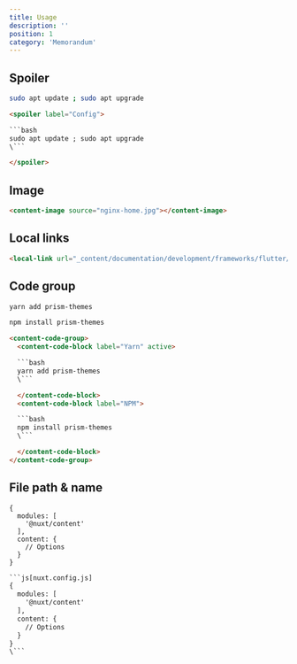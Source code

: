 ```yaml
---
title: Usage
description: ''
position: 1
category: 'Memorandum'
---
```


## Spoiler

<spoiler label="Config">

```bash
sudo apt update ; sudo apt upgrade
```

</spoiler>

```html
<spoiler label="Config">

```bash
sudo apt update ; sudo apt upgrade
\```

</spoiler>
```

## Image

<content-image source="nginx-home.jpg"></content-image>

```html
<content-image source="nginx-home.jpg"></content-image>
```

## Local links

```html
<local-link url="_content/documentation/development/frameworks/flutter/setup-flutter" text="_content/documentation/.../flutter/setup-flutter"></local-link>
```

<local-link url="_content/documentation/development/frameworks/flutter/setup-flutter" text="_content/documentation/.../flutter/setup-flutter"></local-link>

## Code group

<content-code-group>
  <content-code-block label="Yarn" active>

  ```bash
  yarn add prism-themes
  ```

  </content-code-block>
  <content-code-block label="NPM">

  ```bash
  npm install prism-themes
  ```

  </content-code-block>
</content-code-group>

```html
<content-code-group>
  <content-code-block label="Yarn" active>

  ```bash
  yarn add prism-themes
  \```

  </content-code-block>
  <content-code-block label="NPM">

  ```bash
  npm install prism-themes
  \```

  </content-code-block>
</content-code-group>
```

## File path & name

```js[nuxt.config.js]
{
  modules: [
    '@nuxt/content'
  ],
  content: {
    // Options
  }
}
```

```html
```js[nuxt.config.js]
{
  modules: [
    '@nuxt/content'
  ],
  content: {
    // Options
  }
}
\```
```
